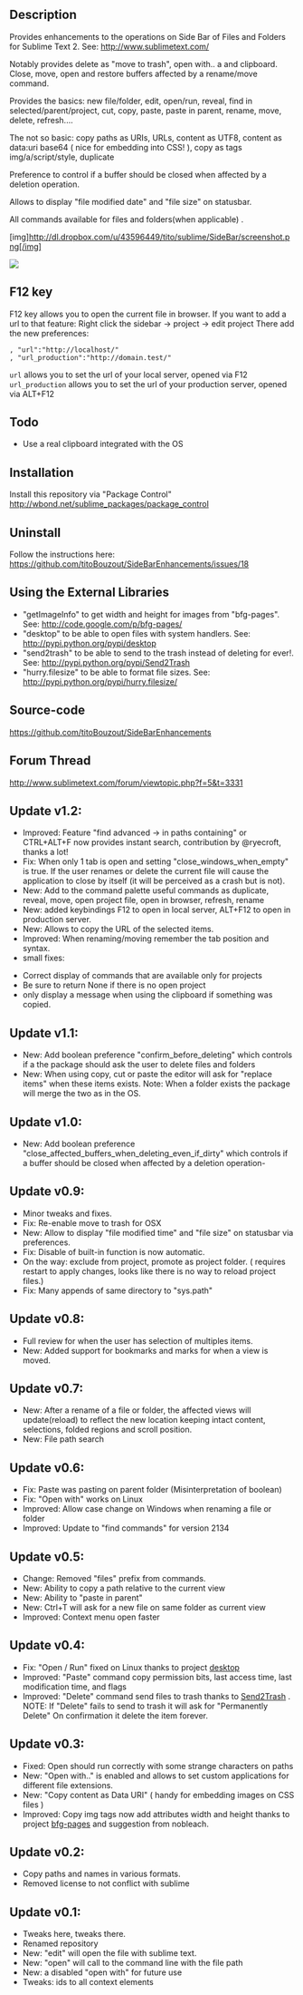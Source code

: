 Description
------------------

Provides enhancements to the operations on Side Bar of Files and Folders for Sublime Text 2. See: http://www.sublimetext.com/

Notably provides delete as "move to trash", open with.. a and clipboard. Close, move, open and restore buffers affected by a rename/move command.

Provides the basics: new file/folder, edit, open/run, reveal, find in selected/parent/project, cut, copy, paste, paste in parent, rename, move, delete, refresh....

The not so basic: copy paths as URIs, URLs, content as UTF8, content as data:uri base64 ( nice for embedding into CSS! ), copy as tags img/a/script/style, duplicate


Preference to control if a buffer should be closed when affected by a deletion operation.

Allows to display "file modified date" and "file size" on statusbar.

All commands available for files and folders(when applicable) .

[img]http://dl.dropbox.com/u/43596449/tito/sublime/SideBar/screenshot.png[/img]

<img src="http://dl.dropbox.com/u/43596449/tito/sublime/SideBar/screenshot.png" border="0"/>

F12 key
------------------

F12 key allows you to open the current file in browser.
If you want to add a url to that feature:
Right click the sidebar -> project -> edit project
There add the new preferences:

```
, "url":"http://localhost/"
, "url_production":"http://domain.test/"
```

```url``` allows you to set the url of your local server, opened via F12
```url_production``` allows you to set the url of your production server, opened via ALT+F12

Todo
------------------

 * Use a real clipboard integrated with the OS

Installation
------------------

Install this repository via "Package Control" http://wbond.net/sublime_packages/package_control

Uninstall
------------------

Follow the instructions here: https://github.com/titoBouzout/SideBarEnhancements/issues/18

Using the External Libraries
------------------

 * "getImageInfo" to get width and height for images from "bfg-pages". See: http://code.google.com/p/bfg-pages/
 * "desktop" to be able to open files with system handlers. See: http://pypi.python.org/pypi/desktop
 * "send2trash" to be able to send to the trash instead of deleting for ever!. See: http://pypi.python.org/pypi/Send2Trash
 * "hurry.filesize" to be able to format file sizes. See: http://pypi.python.org/pypi/hurry.filesize/

Source-code
------------------

https://github.com/titoBouzout/SideBarEnhancements

Forum Thread
------------------

http://www.sublimetext.com/forum/viewtopic.php?f=5&t=3331

Update v1.2:
------------------
* Improved: Feature "find advanced -> in paths containing" or CTRL+ALT+F now provides instant search, contribution by @ryecroft, thanks a lot!
* Fix: When only 1 tab is open and setting "close_windows_when_empty" is true. If the user renames or delete the current file will cause the application to close by itself (it will be perceived as a crash but is not).
* New: Add to the command palette useful commands as duplicate, reveal, move, open project file, open in browser, refresh, rename
* New: added keybindings F12 to open in local server, ALT+F12 to open in production server.
* New: Allows to copy the URL of the selected items.
* Improved: When renaming/moving remember the tab position and syntax.
* small fixes:
- Correct display of commands that are available only for projects
- Be sure to return None if there is no open project
- only display a message when using the clipboard if something was copied.

Update v1.1:
------------------
* New: Add boolean preference "confirm_before_deleting" which controls if a the package should ask the user to delete files and folders
* New: When using copy, cut or paste the editor will ask for "replace items" when these items exists. Note: When a folder exists the package will merge the two as in the OS.

Update v1.0:
------------------
* New: Add boolean preference "close_affected_buffers_when_deleting_even_if_dirty" which controls if a buffer should be closed when affected by a deletion operation-

Update v0.9:
------------------

* Minor tweaks and fixes.
* Fix: Re-enable move to trash for OSX
* New: Allow to display "file modified time" and "file size" on statusbar via preferences.
* Fix: Disable of built-in function is now automatic.
* On the way: exclude from project, promote as project folder. ( requires restart to apply changes, looks like there is no way to reload project files.)
* Fix: Many appends of same directory to "sys.path"

Update v0.8:
------------------

* Full review for when the user has selection of multiples items.
* New: Added support for bookmarks and marks for when a view is moved.

Update v0.7:
------------------

* New: After a rename of a file or folder, the affected views will update(reload) to reflect the new location keeping intact content, selections, folded regions and scroll position.
* New: File path search

Update v0.6:
------------------

* Fix: Paste was pasting on parent folder (Misinterpretation of boolean)
* Fix: "Open with" works on Linux
* Improved: Allow case change on Windows when renaming a file or folder
* Improved: Update to "find commands" for version 2134

Update v0.5:
------------------

* Change: Removed "files" prefix from commands.
* New: Ability to copy a path relative to the current view
* New: Ability to "paste in parent"
* New: Ctrl+T will ask for a new file on same folder as current view
* Improved: Context menu open faster

Update v0.4:
------------------

* Fix: "Open / Run" fixed on Linux thanks to project [desktop](http://pypi.python.org/pypi/desktop )
* Improved: "Paste" command copy permission bits, last access time, last modification time, and flags
* Improved: "Delete" command send files to trash thanks to [Send2Trash](http://pypi.python.org/pypi/Send2Trash ) . NOTE: If "Delete" fails to send to trash it will ask for "Permanently Delete" On confirmation it delete the item forever.

Update v0.3:
------------------

* Fixed: Open should run correctly with some strange characters on paths
* New: "Open with.." is enabled and allows to set custom applications for different file extensions.
* New:  "Copy content as Data URI" ( handy for embedding images on CSS files )
* Improved: Copy img tags now add attributes width and height thanks to project [bfg-pages](http://code.google.com/p/bfg-pages/ ) and suggestion from nobleach.

Update v0.2:
------------------

 * Copy paths and names in various formats.
 * Removed license to not conflict with sublime

Update v0.1:
------------------

 * Tweaks here, tweaks there.
 * Renamed repository
 * New: "edit" will open the file with sublime text.
 * New: "open" will call to the command line with the file path
 * New: a disabled "open with" for future use
 * Tweaks: ids to all context elements